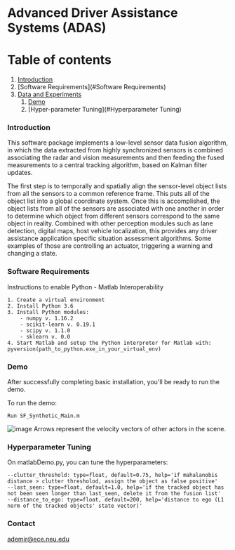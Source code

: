 # Advanced Driver Assistance Systems (ADAS)

# Table of contents
1. [Introduction](#introduction)
2. [Software Requirements](#Software Requirements)
3. [Data and Experiments](#paragraph2)
    1. [Demo](#Demo)
    1. [Hyper-parameter Tuning](#Hyperparameter Tuning)
    
### Introduction
This software package implements a low-level sensor data fusion algorithm, in which the data extracted from highly synchronized sensors is combined associating the radar and vision measurements and then feeding the fused measurements to a central tracking algorithm, based on Kalman filter updates. 

The first step is to temporally and spatially align the sensor-level object lists from all the sensors to a common reference frame. This puts all of the object list into a global coordinate system. Once this is accomplished, the object lists from all of the sensors are associated with one another in order to determine which object from different sensors correspond to the same object in reality. Combined with other perception modules such as lane detection, digital maps, host vehicle localization, this provides any driver assistance application specific situation assessment algorithms. Some examples of those are controlling an actuator, triggering a warning and changing a state.

### Software Requirements

Instructions to enable Python - Matlab Interoperability
```
1. Create a virtual environment
2. Install Python 3.6
3. Install Python modules:
    - numpy v. 1.16.2
    - scikit-learn v. 0.19.1
    - scipy v. 1.1.0
    - sklearn v. 0.0
4. Start Matlab and setup the Python interpreter for Matlab with: pyversion(path_to_python.exe_in_your_virtual_env)
```

### Demo
After successfully completing basic installation, you'll be ready to run the demo.

To run the demo:
```
Run SF_Synthetic_Main.m
```
![image](https://user-images.githubusercontent.com/43050657/57249662-88018000-7013-11e9-9cec-35bf6d646bab.png)
Arrows represent the velocity vectors of other actors in the scene.

### Hyperparameter Tuning
On matlabDemo.py, you can tune the hyperparameters:
```
--clutter_threshold: type=float, default=0.75, help='if mahalanobis distance > clutter thresholod, assign the object as false positive'
--last_seen: type=float, default=1.0, help='if the tracked object has not been seen longer than last_seen, delete it from the fusion list'
--distance_to_ego: type=float, default=200, help='distance to ego (L1 norm of the tracked objects' state vector)'
```

### Contact
ademir@ece.neu.edu
